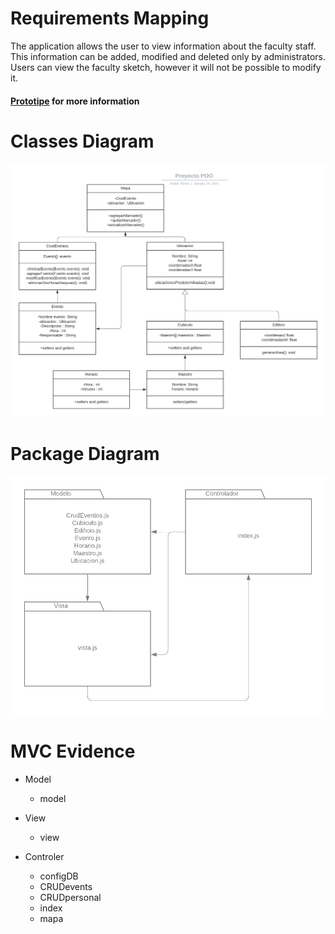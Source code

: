 # Requirements Mapping

The application allows the user to view information about the faculty staff. This information can be added, modified and deleted only by administrators. Users can view the faculty sketch, however it will not be possible to modify it.

#### [Prototipe](https://www.figma.com/proto/53Esj8R5f7GGK57IqEFovv/Proyecto-POO?node-id=32%3A50&scaling=scale-down-width) for more information

# Classes Diagram
![img](img/diagramaClases.png)

# Package Diagram
![img](img/diagramaPaquetes.png)

# MVC Evidence

+ Model
    + model

+ View
    + view

+ Controler
    + configDB
    + CRUDevents
    + CRUDpersonal
    + index
    + mapa